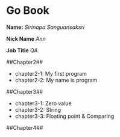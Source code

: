 # Go Book

**Name:** *Sirinapa Sanguansaksri*

**Nick Name** *Ann*

**Job Title** *QA*

##Chapter2##

* chapter2-1: My first program
* chapter2-2: My name is program

##Chapter3##

* chapter3-1: Zero value
* chapter3-2: String
* chapter3-3: Floating point & Comparing

##Chapter4##